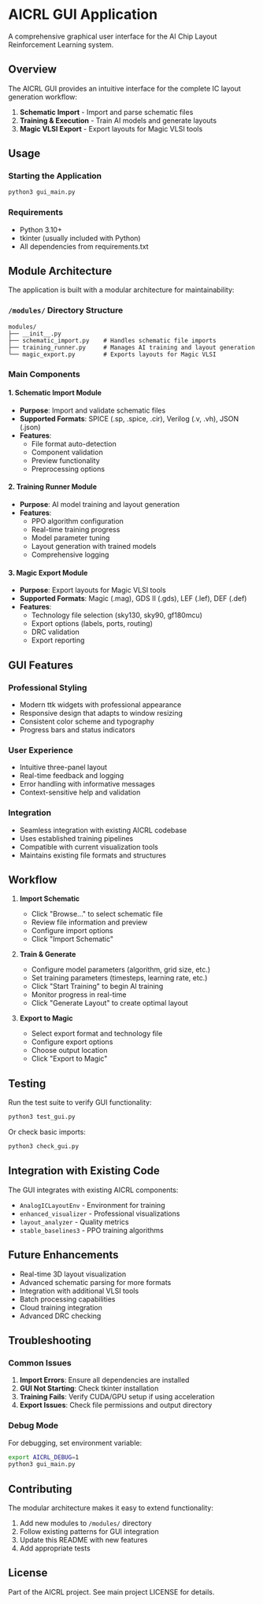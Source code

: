 # AICRL GUI Application

A comprehensive graphical user interface for the AI Chip Layout Reinforcement Learning system.

## Overview

The AICRL GUI provides an intuitive interface for the complete IC layout generation workflow:

1. **Schematic Import** - Import and parse schematic files
2. **Training & Execution** - Train AI models and generate layouts  
3. **Magic VLSI Export** - Export layouts for Magic VLSI tools

## Usage

### Starting the Application

```bash
python3 gui_main.py
```

### Requirements

- Python 3.10+
- tkinter (usually included with Python)
- All dependencies from requirements.txt

## Module Architecture

The application is built with a modular architecture for maintainability:

### `/modules/` Directory Structure

```
modules/
├── __init__.py
├── schematic_import.py    # Handles schematic file imports
├── training_runner.py     # Manages AI training and layout generation
└── magic_export.py        # Exports layouts for Magic VLSI
```

### Main Components

#### 1. Schematic Import Module
- **Purpose**: Import and validate schematic files
- **Supported Formats**: SPICE (.sp, .spice, .cir), Verilog (.v, .vh), JSON (.json)
- **Features**:
  - File format auto-detection
  - Component validation
  - Preview functionality
  - Preprocessing options

#### 2. Training Runner Module  
- **Purpose**: AI model training and layout generation
- **Features**:
  - PPO algorithm configuration
  - Real-time training progress
  - Model parameter tuning
  - Layout generation with trained models
  - Comprehensive logging

#### 3. Magic Export Module
- **Purpose**: Export layouts for Magic VLSI tools
- **Supported Formats**: Magic (.mag), GDS II (.gds), LEF (.lef), DEF (.def)
- **Features**:
  - Technology file selection (sky130, sky90, gf180mcu)
  - Export options (labels, ports, routing)
  - DRC validation
  - Export reporting

## GUI Features

### Professional Styling
- Modern ttk widgets with professional appearance
- Responsive design that adapts to window resizing
- Consistent color scheme and typography
- Progress bars and status indicators

### User Experience
- Intuitive three-panel layout
- Real-time feedback and logging
- Error handling with informative messages
- Context-sensitive help and validation

### Integration
- Seamless integration with existing AICRL codebase
- Uses established training pipelines
- Compatible with current visualization tools
- Maintains existing file formats and structures

## Workflow

1. **Import Schematic**
   - Click "Browse..." to select schematic file
   - Review file information and preview
   - Configure import options
   - Click "Import Schematic"

2. **Train & Generate**
   - Configure model parameters (algorithm, grid size, etc.)
   - Set training parameters (timesteps, learning rate, etc.)
   - Click "Start Training" to begin AI training
   - Monitor progress in real-time
   - Click "Generate Layout" to create optimal layout

3. **Export to Magic**
   - Select export format and technology file
   - Configure export options
   - Choose output location
   - Click "Export to Magic"

## Testing

Run the test suite to verify GUI functionality:

```bash
python3 test_gui.py
```

Or check basic imports:

```bash
python3 check_gui.py
```

## Integration with Existing Code

The GUI integrates with existing AICRL components:

- `AnalogICLayoutEnv` - Environment for training
- `enhanced_visualizer` - Professional visualizations  
- `layout_analyzer` - Quality metrics
- `stable_baselines3` - PPO training algorithms

## Future Enhancements

- Real-time 3D layout visualization
- Advanced schematic parsing for more formats
- Integration with additional VLSI tools
- Batch processing capabilities
- Cloud training integration
- Advanced DRC checking

## Troubleshooting

### Common Issues

1. **Import Errors**: Ensure all dependencies are installed
2. **GUI Not Starting**: Check tkinter installation
3. **Training Fails**: Verify CUDA/GPU setup if using acceleration
4. **Export Issues**: Check file permissions and output directory

### Debug Mode

For debugging, set environment variable:
```bash
export AICRL_DEBUG=1
python3 gui_main.py
```

## Contributing

The modular architecture makes it easy to extend functionality:

1. Add new modules to `/modules/` directory
2. Follow existing patterns for GUI integration
3. Update this README with new features
4. Add appropriate tests

## License

Part of the AICRL project. See main project LICENSE for details.